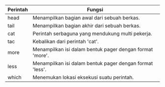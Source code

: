 | Perintah | Fungsi                                                |
|----------|-------------------------------------------------------|
| head     | Menampilkan bagian awal dari sebuah berkas.           |
| tail     | Menampilkan bagian akhir dari sebuah berkas.          |
| cat      | Perintah serbaguna yang mendukung multi pekerja.      |
| tac      | Kebalikan dari perintah 'cat'.                        |
| more     | Menampilkan isi dalam bentuk pager dengan format 'more'. |
| less     | Menampilkan isi dalam bentuk pager dengan format 'less'. |
| which    | Menemukan lokasi eksekusi suatu perintah.             |
